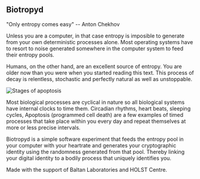 ## Biotropyd

"Only entropy comes easy" -- Anton Chekhov

Unless you are a computer, in that case entropy is imposible to generate from your own deterministic processes alone. Most operating systems have to resort to noise generated somewhere in the computer system to feed their entropy pools.

Humans, on the other hand, are an excellent source of entropy. You are older now than you were when you started reading this text. This process of decay is relentless, stochastic and perfectly natural as well as unstoppable. 

![Stages of apoptosis](http://www.sciencemuseum.org.uk/~/media/RWSCIM/WhoAmI/FindOutMore/WHat%20triggers%20apoptosis.jpg)

Most biological processes are cyclical in nature so all biological systems have internal clocks to time them. Circadian rhythms, heart beats, sleeping cycles, Apoptosis (programmed cell death) are a few examples of timed processes that take place within you every day and repeat themselves at more or less precise intervals.

Biotropyd is a simple software experiment that feeds the entropy pool in your computer with your heartrate and generates your cryptographic identity using the randomness generated from that pool. Thereby linking your digital identity to a bodily process that uniquely identifies you.

 Made with the support of Baltan Laboratories and HOLST Centre.